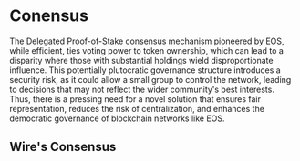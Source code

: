 # Conensus 

The Delegated Proof-of-Stake consensus mechanism pioneered by EOS, while efficient, ties voting power to token ownership, which can lead to a disparity where those with substantial holdings wield disproportionate influence. This potentially plutocratic governance structure introduces a security risk, as it could allow a small group to control the network, leading to decisions that may not reflect the wider community's best interests. Thus, there is a pressing need for a novel solution that ensures fair representation, reduces the risk of centralization, and enhances the democratic governance of blockchain networks like EOS.

## Wire's Consensus
